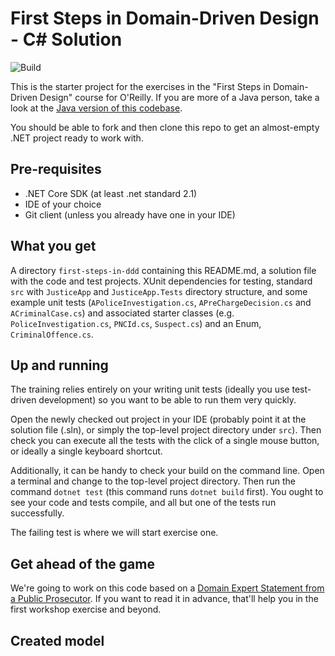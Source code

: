 # First Steps in Domain-Driven Design - C# Solution
![Build](https://github.com/First-Steps-in-DDD-Community/first-steps-in-ddd-solutions-dotnet/workflows/Build/badge.svg)

This is the starter project for the exercises in the "First Steps in Domain-Driven Design" course for O'Reilly.  If you are more of a Java person, take a look at the [Java version of this codebase](https://github.com/First-Steps-in-DDD-Community/first-steps-in-ddd-solutions/blob/main/README.md).

You should be able to fork and then clone this repo to get an almost-empty .NET project ready to work with.

## Pre-requisites
* .NET Core SDK (at least .net standard 2.1)
* IDE of your choice
* Git client (unless you already have one in your IDE)

## What you get
A directory `first-steps-in-ddd` containing this README.md, a solution file with the code and test projects.
XUnit dependencies for testing, standard `src` with `JusticeApp` and `JusticeApp.Tests` directory structure, and some example unit tests
(`APoliceInvestigation.cs`, `APreChargeDecision.cs` and `ACriminalCase.cs`) and associated starter
classes (e.g. `PoliceInvestigation.cs`, `PNCId.cs`, `Suspect.cs`) and an Enum, `CriminalOffence.cs`.

## Up and running
The training relies entirely on your writing unit tests (ideally you use test-driven development)
so you want to be able to run them very quickly.

Open the newly checked out project in your IDE (probably point it at the solution file (.sln), or simply the
top-level project directory under `src`). Then check you can execute all the tests with the click of a single mouse
button, or ideally a single keyboard shortcut.

Additionally, it can be handy to check your build on the command line. Open a terminal and change to the
top-level project directory. Then run the command `dotnet test` (this command runs `dotnet build` first).
You ought to see your code and tests compile, and all but one of the tests run successfully.

The failing test is where we will start exercise one.

## Get ahead of the game
We're going to work on this code based on a [Domain Expert Statement from a Public Prosecutor](https://docs.google.com/document/d/1HpRJj1lk_M80Xvwzs5F-lZ1oACkVNeWRMG0s7BQxZzk/edit?usp=sharing).  If you want to read it in advance, that'll help you in the first workshop exercise and beyond.

## Created model

